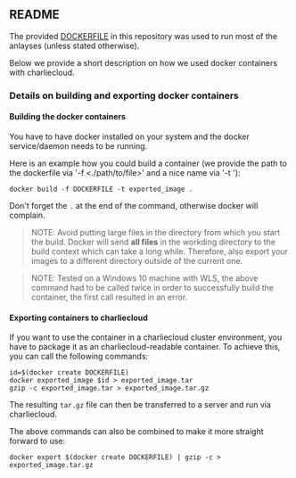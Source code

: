 ## README

The provided [DOCKERFILE](DOCKERFILE) in this repository was used to run most of the anlayses (unless stated otherwise).

Below we provide a short description on how we used docker containers with charliecloud.

### Details on building and exporting docker containers

#### Building the docker containers
You have to have docker installed on your system and the docker service/daemon needs to be running.

Here is an example how you could build a container (we provide the path to the dockerfile via '-f <./path/to/file>' and a nice name via '-t <name>'):

```{bash}
docker build -f DOCKERFILE -t exported_image .
```

Don't forget the `.` at the end of the command, otherwise docker will complain.

> NOTE: Avoid putting large files in the directory from which you start the build. Docker will send **all files** in the workding directory to the build context which can take a long while. Therefore, also export your images to a different directory outside of the current one.

> NOTE: Tested on a Windows 10 machine with WLS, the above command had to be called twice in order to successfully build the container, the first call resulted in an error.

#### Exporting containers to charliecloud
If you want to use the container in a charliecloud cluster environment, you have to package it as an charliecloud-readable container. 
To achieve this, you can call the following commands:

```{}
id=$(docker create DOCKERFILE)
docker exported_image $id > exported_image.tar
gzip -c exported_image.tar > exported_image.tar.gz
```

The resulting `tar.gz` file can then be transferred to a server and run via charliecloud.

The above commands can also be combined to make it more straight forward to use:

```{bash}
docker export $(docker create DOCKERFILE) | gzip -c > exported_image.tar.gz
```
